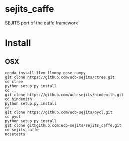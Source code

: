 # sejits_caffe
SEJITS port of the caffe framework

# Install
## OSX
```shell
conda install llvm llvmpy nose numpy
git clone https://github.com/ucb-sejits/ctree.git
cd ctree
python setup.py install
cd ..
git clone https://github.com/ucb-sejits/hindemith.git
cd hindemith
python setup.py install
cd ..
git clone https://github.com/ucb-sejits/pycl.git
cd pycl
python setup.py install
git clone git@github.com:ucb-sejits/sejits_caffe.git
cd sejits_caffe
nosetests
```

